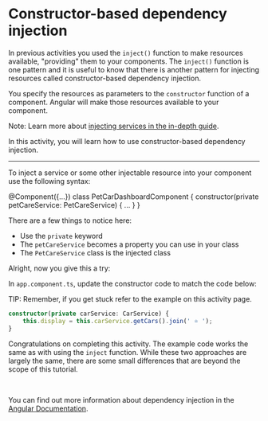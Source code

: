# Constructor-based dependency injection

In previous activities you used the `inject()` function to make resources available, "providing" them to your components. The `inject()` function is one pattern and it is useful to know that there is another pattern for injecting resources called constructor-based dependency injection.

You specify the resources as parameters to the `constructor` function of a component. Angular will make those resources available to your component.

Note: Learn more about [injecting services in the in-depth guide](/guide/di/creating-injectable-service#injecting-services).

In this activity, you will learn how to use constructor-based dependency injection.

<hr>

To inject a service or some other injectable resource into your component use the following syntax:

<docs-code language="ts" highlight="[3]">
@Component({...})
class PetCarDashboardComponent {
    constructor(private petCareService: PetCareService) {
        ...
    }
}
</docs-code>

There are a few things to notice here:

- Use the `private` keyword
- The `petCareService` becomes a property you can use in your class
- The `PetCareService` class is the injected class

Alright, now you give this a try:

<docs-workflow>

<docs-step title="Update the code to use constructor-based DI">

In `app.component.ts`, update the constructor code to match the code below:

TIP: Remember, if you get stuck refer to the example on this activity page.

```ts
constructor(private carService: CarService) {
    this.display = this.carService.getCars().join(' ⭐️ ');
}
```

</docs-step>

</docs-workflow>

Congratulations on completing this activity. The example code works the same as with using the `inject` function. While these two approaches are largely the same, there are some small differences that are beyond the scope of this tutorial.

<br>

You can find out more information about dependency injection in the [Angular Documentation](guide/di).
